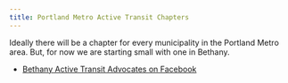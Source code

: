 ```yaml
---
title: Portland Metro Active Transit Chapters
---
```


Ideally there will be a chapter for every municipality in the Portland Metro area. But, for now we are starting small with one in Bethany.

- [Bethany Active Transit Advocates on Facebook](https://www.facebook.com/groups/949740966233471)
